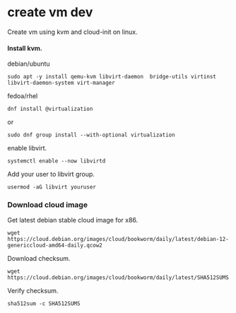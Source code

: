 # create vm dev


Create vm using kvm and cloud-init on linux.


#### Install kvm.

debian/ubuntu

```
sudo apt -y install qemu-kvm libvirt-daemon  bridge-utils virtinst libvirt-daemon-system virt-manager
```

fedoa/rhel

```
dnf install @virtualization
```

or

```
sudo dnf group install --with-optional virtualization
```
enable libvirt.
```
systemctl enable --now libvirtd
```

Add your user to libvirt group.

```
usermod -aG libvirt youruser
```

### Download cloud image

Get latest debian stable cloud image for x86.
```
wget https://cloud.debian.org/images/cloud/bookworm/daily/latest/debian-12-genericcloud-amd64-daily.qcow2
```
Download checksum.
```
wget https://cloud.debian.org/images/cloud/bookworm/daily/latest/SHA512SUMS
```

Verify checksum.
```
sha512sum -c SHA512SUMS
```
